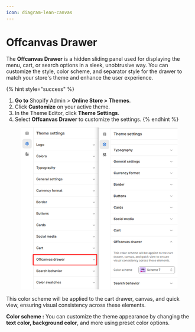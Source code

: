 ```yaml
---
icon: diagram-lean-canvas
---
```


# Offcanvas Drawer

The **Offcanvas Drawer** is a hidden sliding panel used for displaying the menu, cart, or search options in a sleek, unobtrusive way. You can customize the style, color scheme, and separator style for the drawer to match your store's theme and enhance the user experience.

{% hint style="success" %}
1. **Go to** Shopify Admin > **Online Store > Themes**.
2. Click **Customize** on your active theme.
3. In the Theme Editor, click **Theme Settings**.
4. Select **Offcanvas Drawer** to customize the settings.
{% endhint %}

<figure><img src="../.gitbook/assets/drawer.png" alt=""><figcaption></figcaption></figure>

This color scheme will be applied to the cart drawer, canvas, and quick view, ensuring visual consistency across these elements.

**Color scheme :** You can customize the theme appearance by changing the **text color, background color**, and more using preset color options.
